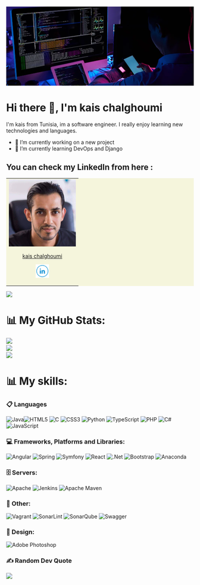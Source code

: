 ![Design and Developement](https://github.com/kais-chalghoumi/kais-chalghoumi/blob/main/fsd.png)

# Hi there 👋, I'm kais chalghoumi
I'm kais from Tunisia, im a software engineer. I really enjoy learning new technologies and languages.

- 🔭 I’m currently working on a new project 
- 🌱 I’m currently learning DevOps and Django

## You can check my LinkedIn from here : 

<table style="background-color:#F5F5DC">
<tr>
<td>
<a href = "https://www.linkedin.com/in/kais-chalghoumi/"><img src="https://github.com/kais-chalghoumi/kais-chalghoumi/blob/main/kais.jpg" width="180"/>
<p align="center">
kais chalghoumi
</p>
<p align="center">
<img src = "https://github.com/harshalrj25/MasterAssetsRepo/blob/master/linkedInLogo.svg" width="36" height="36"/></a>
</p>
</td>
</tr> 
</table>

[![](https://visitcount.itsvg.in/api?id=kais-chalghoumi&icon=0&color=6)](https://visitcount.itsvg.in)

# 📊 My GitHub Stats:
![](https://github-readme-stats.vercel.app/api?username=kais-chalghoumi&theme=synthwave&hide_border=true&include_all_commits=true&count_private=false)<br/>
![](https://github-readme-streak-stats.herokuapp.com/?user=kais-chalghoumi&theme=synthwave&hide_border=true)<br/>
![](https://github-readme-stats.vercel.app/api/top-langs/?username=kais-chalghoumi&theme=synthwave&hide_border=true&include_all_commits=true&count_private=false&layout=compact)  

# 📊 My skills:
### 📋 Languages
![Java](https://img.shields.io/badge/java-%23ED8B00.svg?style=for-the-badge&logo=openjdk&logoColor=white)![HTML5](https://img.shields.io/badge/html5-%23E34F26.svg?style=for-the-badge&logo=html5&logoColor=white)  ![C](https://img.shields.io/badge/c-%2300599C.svg?style=for-the-badge&logo=c&logoColor=white) ![CSS3](https://img.shields.io/badge/css3-%231572B6.svg?style=for-the-badge&logo=css3&logoColor=white) ![Python](https://img.shields.io/badge/python-3670A0?style=for-the-badge&logo=python&logoColor=ffdd54) ![TypeScript](https://img.shields.io/badge/typescript-%23007ACC.svg?style=for-the-badge&logo=typescript&logoColor=white) ![PHP](https://img.shields.io/badge/php-%23777BB4.svg?style=for-the-badge&logo=php&logoColor=white)  ![C#](https://img.shields.io/badge/c%23-%23239120.svg?style=for-the-badge&logo=c-sharp&logoColor=white) ![JavaScript](https://img.shields.io/badge/javascript-%23323330.svg?style=for-the-badge&logo=javascript&logoColor=%23F7DF1E) 

### 💻 Frameworks, Platforms and Libraries:
![Angular](https://img.shields.io/badge/angular-%23DD0031.svg?style=for-the-badge&logo=angular&logoColor=white) ![Spring](https://img.shields.io/badge/spring-%236DB33F.svg?style=for-the-badge&logo=spring&logoColor=white)  ![Symfony](https://img.shields.io/badge/symfony-%23000000.svg?style=for-the-badge&logo=symfony&logoColor=white) ![React](https://img.shields.io/badge/react-%2320232a.svg?style=for-the-badge&logo=react&logoColor=%2361DAFB) ![.Net](https://img.shields.io/badge/.NET-5C2D91?style=for-the-badge&logo=.net&logoColor=white) ![Bootstrap](https://img.shields.io/badge/bootstrap-%238511FA.svg?style=for-the-badge&logo=bootstrap&logoColor=white) ![Anaconda](https://img.shields.io/badge/Anaconda-%2344A833.svg?style=for-the-badge&logo=anaconda&logoColor=white) 

### 🗄️ Servers:
![Apache](https://img.shields.io/badge/apache-%23D42029.svg?style=for-the-badge&logo=apache&logoColor=white) ![Jenkins](https://img.shields.io/badge/jenkins-%232C5263.svg?style=for-the-badge&logo=jenkins&logoColor=white) ![Apache Maven](https://img.shields.io/badge/Apache%20Maven-C71A36?style=for-the-badge&logo=Apache%20Maven&logoColor=white)

### 🥅 Other:
![Vagrant](https://img.shields.io/badge/vagrant-%231563FF.svg?style=for-the-badge&logo=vagrant&logoColor=white) ![SonarLint](https://img.shields.io/badge/SonarLint-CB2029?style=for-the-badge&logo=SONARLINT&logoColor=white) ![SonarQube](https://img.shields.io/badge/SonarQube-black?style=for-the-badge&logo=sonarqube&logoColor=4E9BCD) ![Swagger](https://img.shields.io/badge/-Swagger-%23Clojure?style=for-the-badge&logo=swagger&logoColor=white) 
### 🎨 Design:
![Adobe Photoshop](https://img.shields.io/badge/adobe%20photoshop-%2331A8FF.svg?style=for-the-badge&logo=adobe%20photoshop&logoColor=white)

### ✍️ Random Dev Quote
![](https://quotes-github-readme.vercel.app/api?type=horizontal&theme=radical)





